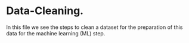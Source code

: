 # Data-Cleaning.
In this file we see the steps to clean a dataset for the preparation of this data for the machine learning (ML) step.
